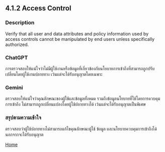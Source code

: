 ## 4.1.2 Access Control
### Description
Verify that all user and data attributes and policy information used by access controls cannot be manipulated by end users unless specifically authorized.
### ChatGPT
การตรวจสอบให้แน่ใจว่าไม่มีผู้ใช้งานหรือข้อมูลที่เกี่ยวข้องกับนโยบายการเข้าถึงที่สามารถถูกปรับเปลี่ยนโดยผู้ใช้งานปลายทาง เว้นแต่จะได้รับอนุญาตโดยเฉพาะ
### Gemini
ตรวจสอบให้แน่ใจว่าคุณลักษณะของผู้ใช้และข้อมูลทั้งหมด รวมถึงข้อมูลนโยบายที่ใช้โดยการควบคุมการเข้าถึง ไม่สามารถถูกเปลี่ยนแปลงโดยผู้ใช้ปลายทางได้ เว้นแต่จะได้รับอนุญาตเป็นพิเศษ
### สรุปตามความเข้าใจ
ตรวจสอบว่าผู้ใช้ปลายทางไม่สามารถแก้ไขคุณลักษณะผู้ใช้ ข้อมูล และนโยบายควบคุมการเข้าถึงได้ นอกจากจะได้รับอนุญาต

[Home](README.md)
